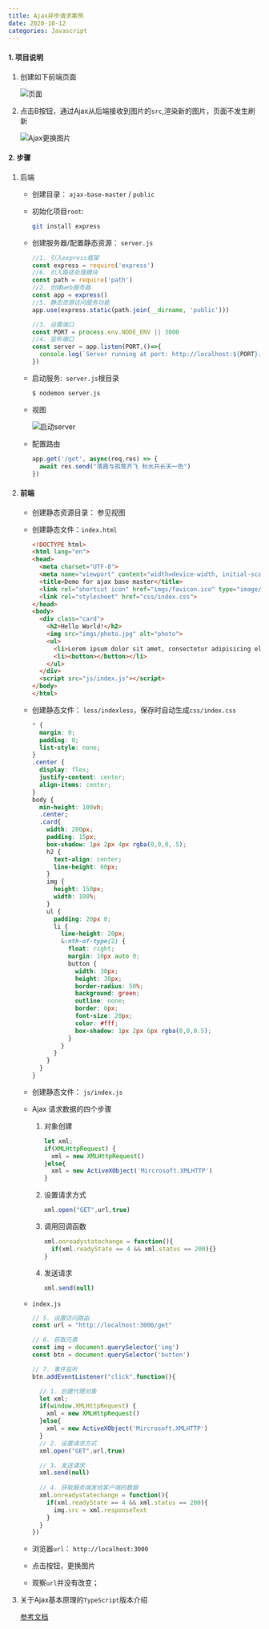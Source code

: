 ```yaml
---
title: Ajax异步请求案例
date: 2020-10-12
categories: Javascript
---
```


#### 1. 项目说明

1. 创建如下前端页面

   ![页面](https://s1.ax1x.com/2020/10/16/0bJuKf.png)

2. 点击B按钮，通过Ajax从后端接收到图片的`src`,渲染新的图片，页面不发生刷新

   ![Ajax更换图片](https://s1.ax1x.com/2020/10/16/0bJmxP.png)

#### 2. 步骤

1. 后端

   - 创建目录： `ajax-base-master` / `public`

   - 初始化项目`root`:  

     ```bash
     git install express
     ```

   - 创建服务器/配置静态资源： `server.js`

     ```js
     //1. 引入express框架
     const express = require('express')
     //6. 引入路径处理模块
     const path = require('path')
     //2. 创建web服务器
     const app = express()
     //5. 静态资源访问服务功能
     app.use(express.static(path.join(__dirname, 'public')))
     
     //3. 设置端口
     const PORT = process.env.NODE_ENV || 3000
     //4. 监听端口
     const server = app.listen(PORT,()=>{
       console.log(`Server running at port: http://localhost:${PORT}...`)
     })
     ```

   - 启动服务:` server.js`根目录

     ```bash
     $ nodemon server.js
     ```

   - 视图

     ![启动server](https://s1.ax1x.com/2020/10/16/0bNVPJ.png)

   - 配置路由

     ```js
     app.get('/get', async(req,res) => {
       await res.send("落霞与孤鹜齐飞 秋水共长天一色")
     })
     ```

2. #### 前端

   - 创建静态资源目录： 参见视图

   - 创建静态文件：`index.html`

     ```html
     <!DOCTYPE html>
     <html lang="en">
     <head>
       <meta charset="UTF-8">
       <meta name="viewport" content="width=device-width, initial-scale=1.0">
       <title>Demo for ajax base master</title>
       <link rel="shortcut icon" href="imgs/favicon.ico" type="image/x-icon">
       <link rel="stylesheet" href="css/index.css">
     </head>
     <body>
       <div class="card">
         <h2>Hello World!</h2>
         <img src="imgs/photo.jpg" alt="photo">
         <ul>
           <li>Lorem ipsum dolor sit amet, consectetur adipisicing elit. Perspiciatis amet consequatur eligendi, autem molestias nostrum ratione animi temporibus beatae quo expedita accusamus delectus sapiente distinctio! Quibusdam cumque numquam unde dolorem.</li>
           <li><button></button></li>
         </ul>
       </div>
       <script src="js/index.js"></script>
     </body>
     </html>
     ```

     

   - 创建静态文件： `less/indexless`，保存时自动生成`css/index.css`

     ```css
     * {
       margin: 0;
       padding: 0;
       list-style: none;
     }
     .center {
       display: flex;
       justify-content: center;
       align-items: center;
     }
     body {
       min-height: 100vh;
       .center;
       .card{
         width: 280px;
         padding: 15px;
         box-shadow: 1px 2px 4px rgba(0,0,0,.5);
         h2 {
           text-align: center;
           line-height: 60px;
         }
         img {
           height: 150px;
           width: 100%;
         }
         ul {
           padding: 20px 0;
           li {
             line-height: 20px; 
             &:nth-of-type(2) {
               float: right;
               margin: 10px auto 0;
               button {
                 width: 30px;
                 height: 30px;
                 border-radius: 50%;
                 background: green;
                 outline: none;
                 border: 0px;
                 font-size: 20px;
                 color: #fff;
                 box-shadow: 1px 2px 6px rgba(0,0,0.5);
               }
             }     
           }
         }
       }
     }
     ```

     

   - 创建静态文件： `js/index.js`

   - Ajax 请求数据的四个步骤

     1. 对象创建

        ```js
        let xml;
        if(XMLHttpRequest) {
          xml = new XMLHttpRequest()
        }else{
          xml = new ActiveXObject('Mircrosoft.XMLHTTP')
        }
        ```

        

     2. 设置请求方式

        ```js
        xml.open("GET",url,true)
        ```

        

     3. 调用回调函数

        ```js
        xml.onreadystatechange = function(){
          if(xml.readyState == 4 && xml.status == 200){}
        }
        ```

        

     4. 发送请求

        ```js
        xml.send(null)
        ```

        

   - `index.js`

     ```js
     // 5. 设置访问路由
     const url = "http://localhost:3000/get"
     
     // 6. 获取元素
     const img = document.querySelector('img')
     const btn = document.querySelector('button')
     
     // 7. 事件监听
     btn.addEventListener("click",function(){
     
       // 1. 创建代理对象
       let xml;
       if(window.XMLHttpRequest) {
         xml = new XMLHttpRequest()
       }else{
         xml = new ActiveXObject('Mircrosoft.XMLHTTP')
       }
       // 2. 设置请求方式
       xml.open("GET",url,true)
     
       // 3. 发送请求
       xml.send(null)
       
       // 4. 获取服务端发给客户端的数据
       xml.onreadystatechange = function(){
         if(xml.readyState == 4 && xml.status == 200){
           img.src = xml.responseText
         }
       }
     })
     ```

     

   - 浏览器`url`： `http://localhost:3000`
   - 点击按钮，更换图片
   - 观察`url`并没有改变；

1. 关于Ajax基本原理的`TypeScript`版本介绍

   [参考文档](https://yuanmin650304.github.io/2020/10/15/JavaScript/JS/Ajax-base-for-Typescript/)